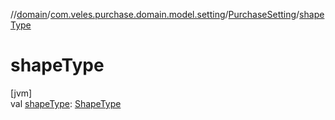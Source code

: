 //[domain](../../../index.md)/[com.veles.purchase.domain.model.setting](../index.md)/[PurchaseSetting](index.md)/[shapeType](shape-type.md)

# shapeType

[jvm]\
val [shapeType](shape-type.md): [ShapeType](../-shape-type/index.md)
